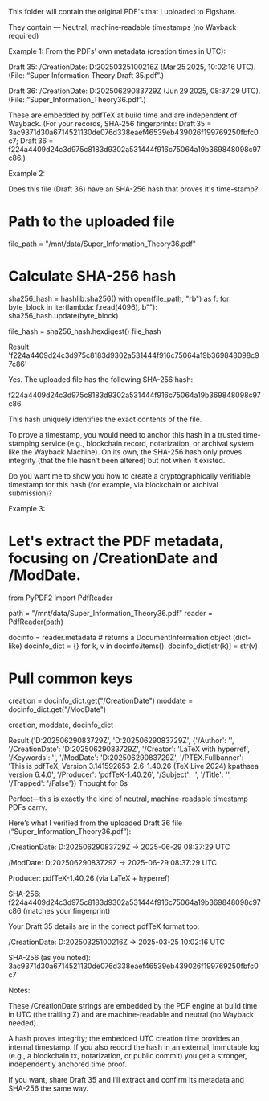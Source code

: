 This folder will contain the original PDF's that I uploaded to Figshare. 

They contain — Neutral, machine‑readable timestamps (no Wayback required)

Example 1: 
From the PDFs’ own metadata (creation times in UTC):

Draft 35: /CreationDate: D:20250325100216Z (Mar 25 2025, 10:02:16 UTC).
(File: “Super Information Theory Draft 35.pdf”.)

Draft 36: /CreationDate: D:20250629083729Z (Jun 29 2025, 08:37:29 UTC).
(File: “Super_Information_Theory36.pdf”.)

These are embedded by pdfTeX at build time and are independent of Wayback. (For your records, SHA‑256 fingerprints:
Draft 35 = 3ac9371d30a6714521130de076d338eaef46539eb439026f199769250fbfc0c7;
Draft 36 = f224a4409d24c3d975c8183d9302a531444f916c75064a19b369848098c97c86.)

Example 2:

Does this file (Draft 36) have an SHA-256 hash that proves it's time-stamp?

# Path to the uploaded file
file_path = "/mnt/data/Super_Information_Theory36.pdf"

# Calculate SHA-256 hash
sha256_hash = hashlib.sha256()
with open(file_path, "rb") as f:
    for byte_block in iter(lambda: f.read(4096), b""):
        sha256_hash.update(byte_block)

file_hash = sha256_hash.hexdigest()
file_hash

Result
'f224a4409d24c3d975c8183d9302a531444f916c75064a19b369848098c97c86'

Yes. The uploaded file has the following SHA-256 hash:

f224a4409d24c3d975c8183d9302a531444f916c75064a19b369848098c97c86


This hash uniquely identifies the exact contents of the file.

To prove a timestamp, you would need to anchor this hash in a trusted time-stamping service (e.g., blockchain record, notarization, or archival system like the Wayback Machine). On its own, the SHA-256 hash only proves integrity (that the file hasn’t been altered) but not when it existed.

Do you want me to show you how to create a cryptographically verifiable timestamp for this hash (for example, via blockchain or archival submission)? 

Example 3:

# Let's extract the PDF metadata, focusing on /CreationDate and /ModDate.
from PyPDF2 import PdfReader

path = "/mnt/data/Super_Information_Theory36.pdf"
reader = PdfReader(path)

docinfo = reader.metadata  # returns a DocumentInformation object (dict-like)
docinfo_dict = {}
for k, v in docinfo.items():
    docinfo_dict[str(k)] = str(v)

# Pull common keys
creation = docinfo_dict.get("/CreationDate")
moddate = docinfo_dict.get("/ModDate")

creation, moddate, docinfo_dict

Result
('D:20250629083729Z',
 'D:20250629083729Z',
 {'/Author': '',
  '/CreationDate': 'D:20250629083729Z',
  '/Creator': 'LaTeX with hyperref',
  '/Keywords': '',
  '/ModDate': 'D:20250629083729Z',
  '/PTEX.Fullbanner': 'This is pdfTeX, Version 3.141592653-2.6-1.40.26 (TeX Live 2024) kpathsea version 6.4.0',
  '/Producer': 'pdfTeX-1.40.26',
  '/Subject': '',
  '/Title': '',
  '/Trapped': '/False'})
Thought for 6s

Perfect—this is exactly the kind of neutral, machine-readable timestamp PDFs carry.

Here’s what I verified from the uploaded Draft 36 file (“Super_Information_Theory36.pdf”):

/CreationDate: D:20250629083729Z → 2025-06-29 08:37:29 UTC

/ModDate: D:20250629083729Z → 2025-06-29 08:37:29 UTC

Producer: pdfTeX-1.40.26 (via LaTeX + hyperref)

SHA-256: f224a4409d24c3d975c8183d9302a531444f916c75064a19b369848098c97c86 (matches your fingerprint)

Your Draft 35 details are in the correct pdfTeX format too:

/CreationDate: D:20250325100216Z → 2025-03-25 10:02:16 UTC

SHA-256 (as you noted): 3ac9371d30a6714521130de076d338eaef46539eb439026f199769250fbfc0c7

Notes:

These /CreationDate strings are embedded by the PDF engine at build time in UTC (the trailing Z) and are machine-readable and neutral (no Wayback needed).

A hash proves integrity; the embedded UTC creation time provides an internal timestamp. If you also record the hash in an external, immutable log (e.g., a blockchain tx, notarization, or public commit) you get a stronger, independently anchored time proof.

If you want, share Draft 35 and I’ll extract and confirm its metadata and SHA-256 the same way.
